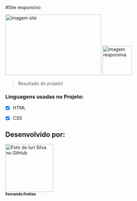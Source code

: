 #Site  responsivo
 

<img src="./assets/site.png" width="300px" height="190px" alt="imagem site"> <img src="./assets/responsivo.png" width="92px" alt= "imagem responsiva">

> Resultado do projeto!
###  Linguagens usadas no Projeto:

- [x] HTML
- [x] CSS





##  Desenvolvido por:



<tabela>
  <tr>
    <td align="center">
      <a href="#">
        <img src="https://avatars.githubusercontent.com/u/101847876?s=400&u=dcfec5a2fe201fc639faa0390595dd4ef6cf634b&v=4" width="150px;" alt="Foto do Iuri Silva no GitHub"/><br>
        <sub>
          <b>Fernando Freitas</b>
        </sub>
      </a>
    </td>
   </tr>
</table>